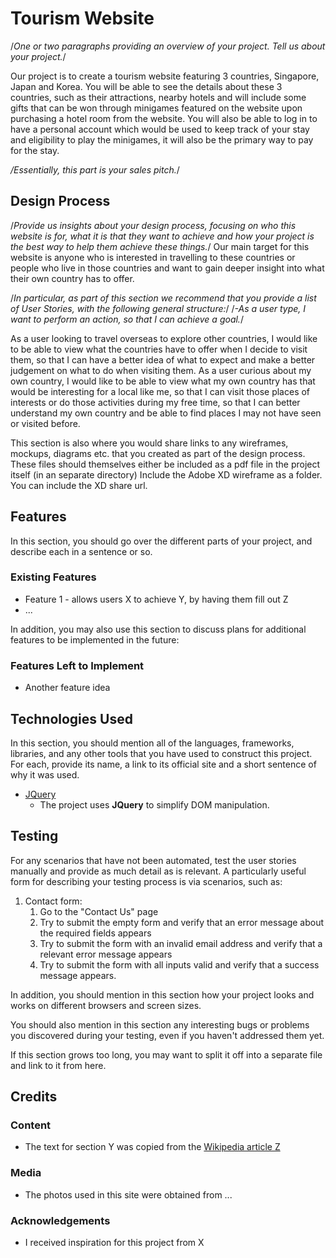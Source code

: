 # Tourism Website

/*One or two paragraphs providing an overview of your project. Tell us about your project.*/

Our project is to create a tourism website featuring 3 countries, Singapore, Japan and Korea. You will be able to see the details about these 3 countries, such as their attractions, nearby hotels and will include some gifts that can be won through minigames featured on the website upon purchasing a hotel room from the website. You will also be able to log in to have a personal account which would be used to keep track of your stay and eligibility to play the minigames, it will also be the primary way to pay for the stay.

*/Essentially, this part is your sales pitch.*/
 
## Design Process
 
/*Provide us insights about your design process, focusing on who this website is for, what it is that they want to achieve and how your project is the best way to help them achieve these things.*/
Our main target for this website is anyone who is interested in travelling to these countries or people who live in those countries and want to gain deeper insight into what their own country has to offer.

/*In particular, as part of this section we recommend that you provide a list of User Stories, with the following general structure:*/
/*-As a user type, I want to perform an action, so that I can achieve a goal.*/

As a user looking to travel overseas to explore other countries, I would like to be able to view what the countries have to offer when I decide to visit them, so that I can have a better idea of what to expect and make a better judgement on what to do when visiting them.
As a user curious about my own country, I would like to be able to view what my own country has that would be interesting for a local like me, so that I can visit those places of interests or do those activities during my free time, so that I can better understand my own country and be able to find places I may not have seen or visited before.

This section is also where you would share links to any wireframes, mockups, diagrams etc. that you created as part of the design process. 
These files should themselves either be included as a pdf file in the project itself (in an separate directory)
Include the Adobe XD wireframe as a folder. You can include the XD share url. 

## Features

In this section, you should go over the different parts of your project, and describe each in a sentence or so.
 
### Existing Features
- Feature 1 - allows users X to achieve Y, by having them fill out Z
- ...

In addition, you may also use this section to discuss plans for additional features to be implemented in the future:

### Features Left to Implement
- Another feature idea

## Technologies Used

In this section, you should mention all of the languages, frameworks, libraries, and any other tools that you have used to construct this project. For each, provide its name, a link to its official site and a short sentence of why it was used.

- [JQuery](https://jquery.com)
    - The project uses **JQuery** to simplify DOM manipulation.


## Testing

For any scenarios that have not been automated, test the user stories manually and provide as much detail as is relevant. A particularly useful form for describing your testing process is via scenarios, such as:

1. Contact form:
    1. Go to the "Contact Us" page
    2. Try to submit the empty form and verify that an error message about the required fields appears
    3. Try to submit the form with an invalid email address and verify that a relevant error message appears
    4. Try to submit the form with all inputs valid and verify that a success message appears.

In addition, you should mention in this section how your project looks and works on different browsers and screen sizes.

You should also mention in this section any interesting bugs or problems you discovered during your testing, even if you haven't addressed them yet.

If this section grows too long, you may want to split it off into a separate file and link to it from here.

## Credits

### Content
- The text for section Y was copied from the [Wikipedia article Z](https://en.wikipedia.org/wiki/Z)

### Media
- The photos used in this site were obtained from ...

### Acknowledgements

- I received inspiration for this project from X
